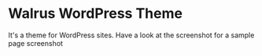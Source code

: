 # Walrus WordPress Theme

It's a theme for WordPress sites. Have a look at the screenshot for a sample page screenshot
